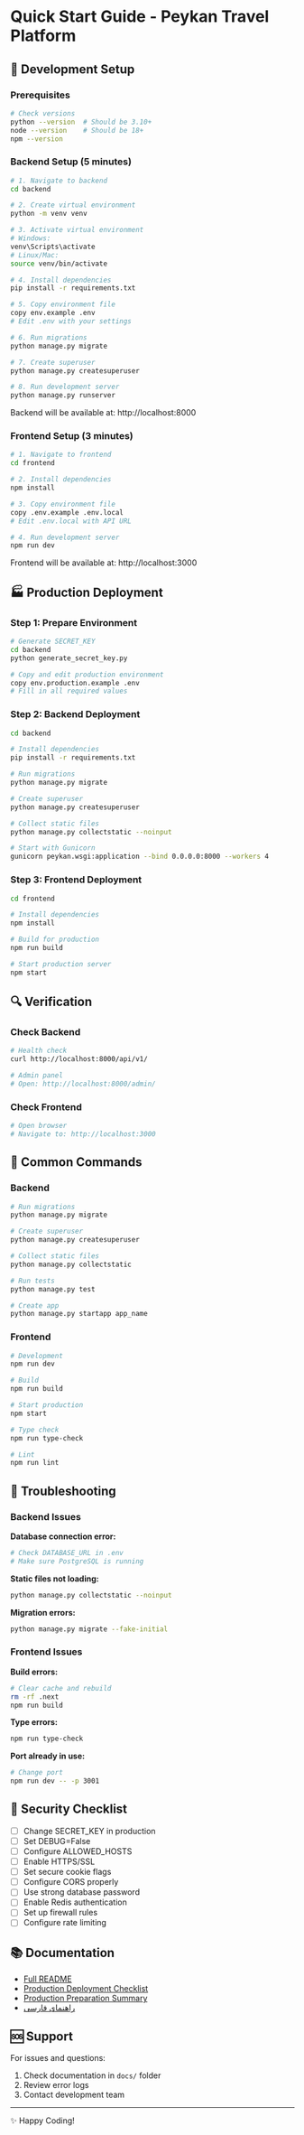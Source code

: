 # Quick Start Guide - Peykan Travel Platform

## 🚀 Development Setup

### Prerequisites
```bash
# Check versions
python --version  # Should be 3.10+
node --version    # Should be 18+
npm --version
```

### Backend Setup (5 minutes)

```bash
# 1. Navigate to backend
cd backend

# 2. Create virtual environment
python -m venv venv

# 3. Activate virtual environment
# Windows:
venv\Scripts\activate
# Linux/Mac:
source venv/bin/activate

# 4. Install dependencies
pip install -r requirements.txt

# 5. Copy environment file
copy env.example .env
# Edit .env with your settings

# 6. Run migrations
python manage.py migrate

# 7. Create superuser
python manage.py createsuperuser

# 8. Run development server
python manage.py runserver
```

Backend will be available at: http://localhost:8000

### Frontend Setup (3 minutes)

```bash
# 1. Navigate to frontend
cd frontend

# 2. Install dependencies
npm install

# 3. Copy environment file
copy .env.example .env.local
# Edit .env.local with API URL

# 4. Run development server
npm run dev
```

Frontend will be available at: http://localhost:3000

## 🏭 Production Deployment

### Step 1: Prepare Environment

```bash
# Generate SECRET_KEY
cd backend
python generate_secret_key.py

# Copy and edit production environment
copy env.production.example .env
# Fill in all required values
```

### Step 2: Backend Deployment

```bash
cd backend

# Install dependencies
pip install -r requirements.txt

# Run migrations
python manage.py migrate

# Create superuser
python manage.py createsuperuser

# Collect static files
python manage.py collectstatic --noinput

# Start with Gunicorn
gunicorn peykan.wsgi:application --bind 0.0.0.0:8000 --workers 4
```

### Step 3: Frontend Deployment

```bash
cd frontend

# Install dependencies
npm install

# Build for production
npm run build

# Start production server
npm start
```

## 🔍 Verification

### Check Backend
```bash
# Health check
curl http://localhost:8000/api/v1/

# Admin panel
# Open: http://localhost:8000/admin/
```

### Check Frontend
```bash
# Open browser
# Navigate to: http://localhost:3000
```

## 📝 Common Commands

### Backend
```bash
# Run migrations
python manage.py migrate

# Create superuser
python manage.py createsuperuser

# Collect static files
python manage.py collectstatic

# Run tests
python manage.py test

# Create app
python manage.py startapp app_name
```

### Frontend
```bash
# Development
npm run dev

# Build
npm run build

# Start production
npm start

# Type check
npm run type-check

# Lint
npm run lint
```

## 🐛 Troubleshooting

### Backend Issues

**Database connection error:**
```bash
# Check DATABASE_URL in .env
# Make sure PostgreSQL is running
```

**Static files not loading:**
```bash
python manage.py collectstatic --noinput
```

**Migration errors:**
```bash
python manage.py migrate --fake-initial
```

### Frontend Issues

**Build errors:**
```bash
# Clear cache and rebuild
rm -rf .next
npm run build
```

**Type errors:**
```bash
npm run type-check
```

**Port already in use:**
```bash
# Change port
npm run dev -- -p 3001
```

## 🔐 Security Checklist

- [ ] Change SECRET_KEY in production
- [ ] Set DEBUG=False
- [ ] Configure ALLOWED_HOSTS
- [ ] Enable HTTPS/SSL
- [ ] Set secure cookie flags
- [ ] Configure CORS properly
- [ ] Use strong database password
- [ ] Enable Redis authentication
- [ ] Set up firewall rules
- [ ] Configure rate limiting

## 📚 Documentation

- [Full README](README.md)
- [Production Deployment Checklist](PRODUCTION_DEPLOYMENT_CHECKLIST.md)
- [Production Preparation Summary](PRODUCTION_PREPARATION_SUMMARY.md)
- [راهنمای فارسی](راهنمای_راه_اندازی_لوکال.md)

## 🆘 Support

For issues and questions:
1. Check documentation in `docs/` folder
2. Review error logs
3. Contact development team

---

✨ Happy Coding!

